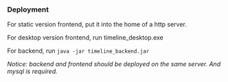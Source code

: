 ### Deployment
For static version frontend, put it into the home of a http server.

For desktop version frontend, run timeline_desktop.exe

For backend, run `java -jar timeline_backend.jar`

_Notice: backend and frontend should be deployed on the same server.
And mysql is required._